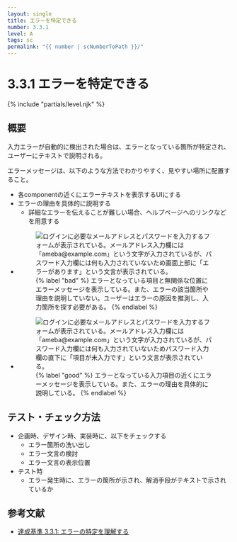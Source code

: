 ```yaml
---
layout: single
title: エラーを特定できる
number: 3.3.1
level: A
tags: sc
permalink: "{{ number | scNumberToPath }}/"
---
```


# 3.3.1 エラーを特定できる

{% include "partials/level.njk" %}

## 概要

入力エラーが自動的に検出された場合は、エラーとなっている箇所が特定され、ユーザーにテキストで説明される。

エラーメッセージは、以下のような方法でわかりやすく、見やすい場所に配置すること。

- 各componentの近くにエラーテキストを表示するUIにする
- エラーの理由を具体的に説明する
  - 詳細なエラーを伝えることが難しい場合、ヘルプページへのリンクなどを用意する

<ul class="Figurelist">
<li>
<figure>
<img src="/img/3/3/1/3.3.1_ng.png" alt="ログインに必要なメールアドレスとパスワードを入力するフォームが表示されている。メールアドレス入力欄には「ameba@example.com」という文字が入力されているが、パスワード入力欄には何も入力されていないため画面上部に「エラーがあります」という文言が表示されている。" />
<figcaption>
{% label "bad" %}
エラーとなっている項目と無関係な位置にエラーメッセージを表示している。また、エラーの該当箇所や理由を説明していない。ユーザーはエラーの原因を推測し、入力箇所を探す必要がある。
{% endlabel %}
</figcaption>
</figure>
</li>
<li>
<figure>
<img src="/img/3/3/1/3.3.1_ok.png" alt="ログインに必要なメールアドレスとパスワードを入力するフォームが表示されている。メールアドレス入力欄には「ameba@example.com」という文字が入力されているが、パスワード入力欄には何も入力されていないためパスワード入力欄の直下に「項目が未入力です」という文言が表示されている。" />
<figcaption>
{% label "good" %}
エラーとなっている入力項目の近くにエラーメッセージを表示している。また、エラーの理由を具体的に説明している。
{% endlabel %}
</figcaption>
</figure>
</li>
</ul>

## テスト・チェック方法

- 企画時、デザイン時、実装時に、以下をチェックする
  - エラー箇所の洗い出し
  - エラー文言の検討
  - エラー文言の表示位置
- テスト時
  - エラー発生時に、エラーの箇所が示され、解消手段がテキストで示されているか

## 参考文献

- [達成基準 3.3.1: エラーの特定を理解する](https://waic.jp/docs/WCAG21/Understanding/error-identification.html)
